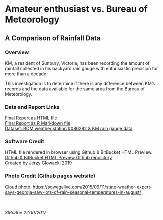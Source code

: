 # Amateur enthusiast vs. Bureau of Meteorology

## A Comparison of Rainfall Data


### Overview

KM, a resident of Sunbury, Victoria, has been recording the amount of
rainfall collected in his backyard rain gauge with enthusiastic precision for
more than a decade. 

This investigation is to determine if there is any difference between 
KM’s records and the data available for the same area from the Bureau of Meteorology.

### Data and Report Links

[Final Report as HTML file](https://htmlpreview.github.io/?https://github.com/slmcrae/rainfall_comparison/blob/master/rainfall_study.html)<br>
[Final Report as R Markdown file](https://github.com/slmcrae/rainfall_comparison/blob/master/rainfall_study.Rmd)<br>
[Dataset: BOM weather station #086282 & KM rain gauge data](https://github.com/slmcrae/rainfall_comparison/blob/master/rainfall_data.xlsx)<br>

### Software Credit
HTML file rendered in browser using Github & BitBucket HTML Preview.<br>
[Github & BitBucket HTML Preview Github repository](https://github.com/htmlpreview/htmlpreview.github.com)<br>
Created by Jerzy Glowacki 2019
<br>

### Photo Credit (Github pages website)
Cloud photo: https://sowegalive.com/2015/09/11/state-weather-expert-says-georgia-saw-lots-of-rain-seasonal-temperatures-in-august/<br>
<br>
<br>

_SMcRae_ _22/10/2017_<br>

